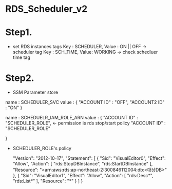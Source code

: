 # RDS_Scheduler_v2


# Step1. 
- set RDS instances tags
          Key : SCHEDULER, Value : ON || OFF -> scheduler tag
          Key : SCH_TIME, Value: WORKING -> check schedluer time tag
# Step2.
- SSM Parameter store

name : SCHEDULER_SVC
value : 
{
        "ACCOUNT ID" : "OFF",
        "ACCOUNT2 ID"  : "ON"
}

name : SCHEDUELR_IAM_ROLE_ARN
value : 
{
        "ACCOUNT ID" : "SCHEDULER_ROLE", <- permission is rds stop/start policy
        "ACCOUNT ID" : "SCHEDULER_ROLE"
 
}

- SCHEDULER_ROLE's policy

    "Version": "2012-10-17",
    "Statement": [
        {
            "Sid": "VisualEditor0",
            "Effect": "Allow",
            "Action": [
                "rds:StopDBInstance",
                "rds:StartDBInstance"
            ],
            "Resource": "<arn:aws:rds:ap-northeast-2:300846112004:db:<대상DB>"
        },
        {
            "Sid": "VisualEditor1",
            "Effect": "Allow",
            "Action": [
                "rds:Desc*",
                "rds:List*"
            ],
            "Resource": "*"
        }
    ]
}
